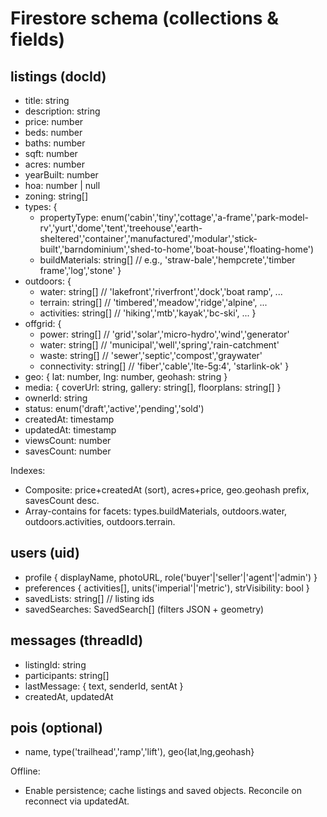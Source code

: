 # Firestore schema (collections & fields)

## listings (docId)
- title: string
- description: string
- price: number
- beds: number
- baths: number
- sqft: number
- acres: number
- yearBuilt: number
- hoa: number | null
- zoning: string[]
- types: {
  - propertyType: enum('cabin','tiny','cottage','a-frame','park-model-rv','yurt','dome','tent','treehouse','earth-sheltered','container','manufactured','modular','stick-built','barndominium','shed-to-home','boat-house','floating-home')
  - buildMaterials: string[] // e.g., 'straw-bale','hempcrete','timber frame','log','stone'
}
- outdoors: {
  - water: string[] // 'lakefront','riverfront','dock','boat ramp', ...
  - terrain: string[] // 'timbered','meadow','ridge','alpine', ...
  - activities: string[] // 'hiking','mtb','kayak','bc-ski', ...
}
- offgrid: {
  - power: string[] // 'grid','solar','micro-hydro','wind','generator'
  - water: string[] // 'municipal','well','spring','rain-catchment'
  - waste: string[] // 'sewer','septic','compost','graywater'
  - connectivity: string[] // 'fiber','cable','lte-5g:4', 'starlink-ok'
}
- geo: { lat: number, lng: number, geohash: string }
- media: { coverUrl: string, gallery: string[], floorplans: string[] }
- ownerId: string
- status: enum('draft','active','pending','sold')
- createdAt: timestamp
- updatedAt: timestamp
- viewsCount: number
- savesCount: number

Indexes:
- Composite: price+createdAt (sort), acres+price, geo.geohash prefix, savesCount desc.
- Array-contains for facets: types.buildMaterials, outdoors.water, outdoors.activities, outdoors.terrain.

## users (uid)
- profile { displayName, photoURL, role('buyer'|'seller'|'agent'|'admin') }
- preferences { activities[], units('imperial'|'metric'), strVisibility: bool }
- savedLists: string[] // listing ids
- savedSearches: SavedSearch[] (filters JSON + geometry)

## messages (threadId)
- listingId: string
- participants: string[]
- lastMessage: { text, senderId, sentAt }
- createdAt, updatedAt

## pois (optional)
- name, type('trailhead','ramp','lift'), geo{lat,lng,geohash}

Offline:
- Enable persistence; cache listings and saved objects. Reconcile on reconnect via updatedAt.
